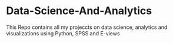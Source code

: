 # Data-Science-And-Analytics
This Repo contains all my projeccts on data science, analytics and visualizations using Python, SPSS and E-views
